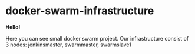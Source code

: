 # docker-swarm-infrastructure

**Hello!**

Here you can see small docker swarm project. Our infrastructure consist of 3 nodes: jenkinsmaster, swarmmaster, swarmslave1
